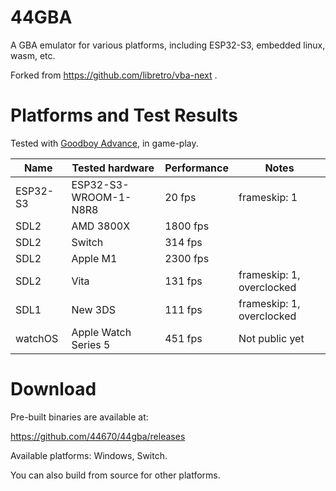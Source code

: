 # 44GBA

A GBA emulator for various platforms, including ESP32-S3, embedded linux, wasm, etc.

Forked from https://github.com/libretro/vba-next .

# Platforms and Test Results

Tested with [Goodboy Advance](https://www.gbadev.org/demos.php?showinfo=1486), in game-play.

| Name | Tested hardware | Performance | Notes |
| --- | --- | --- | --- |
| ESP32-S3 | ESP32-S3-WROOM-1-N8R8 | 20 fps | frameskip: 1 |
| SDL2 | AMD 3800X | 1800 fps | |
| SDL2 | Switch | 314 fps | |
| SDL2 | Apple M1 | 2300 fps | |
| SDL2 | Vita | 131 fps | frameskip: 1, overclocked | |
| SDL1 | New 3DS |  111 fps | frameskip: 1, overclocked | |
| watchOS | Apple Watch Series 5 | 451 fps | Not public yet |

# Download 

Pre-built binaries are available at:

https://github.com/44670/44gba/releases

Available platforms: Windows, Switch.

You can also build from source for other platforms.